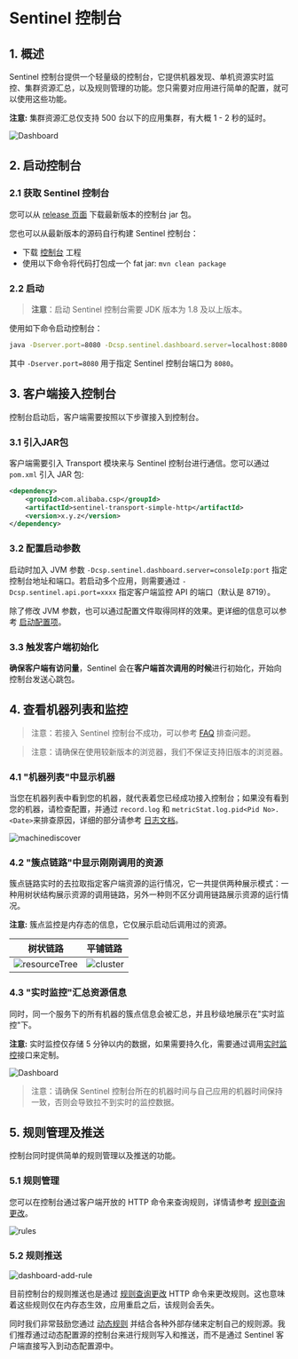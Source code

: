 # Sentinel 控制台

## 1. 概述

Sentinel 控制台提供一个轻量级的控制台，它提供机器发现、单机资源实时监控、集群资源汇总，以及规则管理的功能。您只需要对应用进行简单的配置，就可以使用这些功能。

**注意:** 集群资源汇总仅支持 500 台以下的应用集群，有大概 1 - 2 秒的延时。

![Dashboard](./image/dashboard.png)

## 2. 启动控制台

### 2.1 获取 Sentinel 控制台

您可以从 [release 页面](https://github.com/alibaba/Sentinel/releases) 下载最新版本的控制台 jar 包。

您也可以从最新版本的源码自行构建 Sentinel 控制台：

- 下载 [控制台](https://github.com/alibaba/Sentinel/tree/master/sentinel-dashboard) 工程
- 使用以下命令将代码打包成一个 fat jar: `mvn clean package`

### 2.2 启动

> **注意**：启动 Sentinel 控制台需要 JDK 版本为 1.8 及以上版本。

使用如下命令启动控制台：

```bash
java -Dserver.port=8080 -Dcsp.sentinel.dashboard.server=localhost:8080 -Dproject.name=sentinel-dashboard -jar sentinel-dashboard.jar
```

其中 `-Dserver.port=8080` 用于指定 Sentinel 控制台端口为 `8080`。

## 3. 客户端接入控制台

控制台启动后，客户端需要按照以下步骤接入到控制台。

### 3.1 引入JAR包

客户端需要引入 Transport 模块来与 Sentinel 控制台进行通信。您可以通过 `pom.xml` 引入 JAR 包:

```xml
<dependency>
    <groupId>com.alibaba.csp</groupId>
    <artifactId>sentinel-transport-simple-http</artifactId>
    <version>x.y.z</version>
</dependency>
```

### 3.2 配置启动参数

启动时加入 JVM 参数 `-Dcsp.sentinel.dashboard.server=consoleIp:port` 指定控制台地址和端口。若启动多个应用，则需要通过 `-Dcsp.sentinel.api.port=xxxx` 指定客户端监控 API 的端口（默认是 8719）。

除了修改 JVM 参数，也可以通过配置文件取得同样的效果。更详细的信息可以参考 [启动配置项](https://github.com/alibaba/Sentinel/wiki/%E5%90%AF%E5%8A%A8%E9%85%8D%E7%BD%AE%E9%A1%B9)。

### 3.3 触发客户端初始化

**确保客户端有访问量**，Sentinel 会在**客户端首次调用的时候**进行初始化，开始向控制台发送心跳包。

## 4. 查看机器列表和监控

> 注意：若接入 Sentinel 控制台不成功，可以参考 [FAQ](https://github.com/alibaba/Sentinel/wiki/FAQ#q-sentinel-%E6%8E%A7%E5%88%B6%E5%8F%B0%E6%B2%A1%E6%9C%89%E6%98%BE%E7%A4%BA%E6%88%91%E7%9A%84%E5%BA%94%E7%94%A8%E6%88%96%E8%80%85%E6%B2%A1%E6%9C%89%E7%9B%91%E6%8E%A7%E5%B1%95%E7%A4%BA%E5%A6%82%E4%BD%95%E6%8E%92%E6%9F%A5) 排查问题。

> 注意：请确保在使用较新版本的浏览器，我们不保证支持旧版本的浏览器。

### 4.1 "机器列表"中显示机器

当您在机器列表中看到您的机器，就代表着您已经成功接入控制台；如果没有看到您的机器，请检查配置，并通过 `record.log` 和 `metricStat.log.pid<Pid No>.<Date>`来排查原因，详细的部分请参考 [日志文档](https://github.com/alibaba/Sentinel/wiki/%E6%97%A5%E5%BF%97)。

![machinediscover](./image/machinediscover.png)

### 4.2 "簇点链路"中显示刚刚调用的资源

簇点链路实时的去拉取指定客户端资源的运行情况，它一共提供两种展示模式：一种用树状结构展示资源的调用链路，另外一种则不区分调用链路展示资源的运行情况。

**注意:** 簇点监控是内存态的信息，它仅展示启动后调用过的资源。

| 树状链路| 平铺链路 
| :----: | :----
|![resourceTree](./image/resourceTree.png)|![cluster](./image/sentine_dashboard.gif)

### 4.3 "实时监控"汇总资源信息

同时，同一个服务下的所有机器的簇点信息会被汇总，并且秒级地展示在"实时监控"下。

**注意:** 实时监控仅存储 5 分钟以内的数据，如果需要持久化，需要通过调用[实时监控](https://github.com/alibaba/Sentinel/wiki/%E5%AE%9E%E6%97%B6%E7%9B%91%E6%8E%A7)接口来定制。

![Dashboard](./image/dashboard.png)

> 注意：请确保 Sentinel 控制台所在的机器时间与自己应用的机器时间保持一致，否则会导致拉不到实时的监控数据。

## 5. 规则管理及推送

控制台同时提供简单的规则管理以及推送的功能。

### 5.1 规则管理

您可以在控制台通过客户端开放的 HTTP 命令来查询规则，详情请参考 [规则查询更改](https://github.com/alibaba/Sentinel/wiki/%E5%A6%82%E4%BD%95%E4%BD%BF%E7%94%A8#%E6%9F%A5%E8%AF%A2%E6%9B%B4%E6%94%B9%E8%A7%84%E5%88%99)。

![rules](https://user-images.githubusercontent.com/9434884/48189045-2ae58400-e37a-11e8-84aa-2e2c0dd042e2.png)

### 5.2 规则推送

![dashboard-add-rule](https://user-images.githubusercontent.com/9434884/48189035-25883980-e37a-11e8-8f25-3f3f5be23f0e.png)

目前控制台的规则推送也是通过 [规则查询更改](https://github.com/alibaba/Sentinel/wiki/%E5%A6%82%E4%BD%95%E4%BD%BF%E7%94%A8#%E6%9F%A5%E8%AF%A2%E6%9B%B4%E6%94%B9%E8%A7%84%E5%88%99) HTTP 命令来更改规则。这也意味着这些规则仅在内存态生效，应用重启之后，该规则会丢失。

同时我们非常鼓励您通过 [动态规则](https://github.com/alibaba/Sentinel/wiki/%E5%8A%A8%E6%80%81%E8%A7%84%E5%88%99%E6%89%A9%E5%B1%95) 并结合各种外部存储来定制自己的规则源。我们推荐通过动态配置源的控制台来进行规则写入和推送，而不是通过 Sentinel 客户端直接写入到动态配置源中。